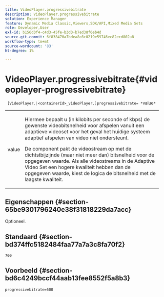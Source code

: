 ```yaml
---
title: VideoPlayer.progressivebitrate
description: VideoPlayer.progressivebitrate
solution: Experience Manager
feature: Dynamic Media Classic,Viewers,SDK/API,Mixed Media Sets
role: Developer,User
exl-id: b156d3f4-c4d3-45fe-b3d3-b7ed38f6eb4d
source-git-commit: 6f838470a7bdea8e8c0219e59746ec82ecd802a8
workflow-type: tm+mt
source-wordcount: '83'
ht-degree: 1%

---
```


# VideoPlayer.progressivebitrate{#videoplayer-progressivebitrate}

` [VideoPlayer.|<containerId>_videoPlayer.]progressivebitrate= *`value`*`

<table id="table_678AFC7BC06F41188F820502D2014C1F"> 
 <tbody> 
  <tr> 
   <td colname="col1"> <p> <span class="codeph"><span class="varname"> value</span></span> </p> </td> 
   <td colname="col2"> <p> Hiermee bepaalt u (in kilobits per seconde of kbps) de gewenste videobitsnelheid voor afspelen vanuit een adaptieve videoset voor het geval het huidige systeem adaptief afspelen van video niet ondersteunt. </p> <p>De component pakt de videostream op met de dichtstbijzijnde (maar niet meer dan) bitsnelheid voor de opgegeven waarde. Als alle videostreams in de Adaptive Video Set een hogere kwaliteit hebben dan de opgegeven waarde, kiest de logica de bitsnelheid met de laagste kwaliteit. </p> </td> 
  </tr> 
 </tbody> 
</table>

## Eigenschappen {#section-65be9301796240e38f31818229da7acc}

Optioneel.

## Standaard {#section-bd374ffc5182484faa77a7a3c8fa70f2}

`700`

## Voorbeeld {#section-bd6c4249bccf44aab13fee8552f5a8b3}

`progressivebitrate=600`
